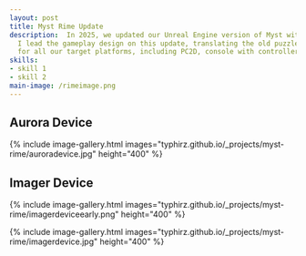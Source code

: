 ```yaml
---
layout: post
title: Myst Rime Update
description:  In 2025, we updated our Unreal Engine version of Myst with the long-awaited Rime age, from RealMyst.
  I lead the gameplay design on this update, translating the old puzzles to new, more modern designs that worked
  for all our target platforms, including PC2D, console with controller, and VR. 
skills: 
- skill 1
- skill 2
main-image: /rimeimage.png 
---
```


## Aurora Device

{% include image-gallery.html images="typhirz.github.io/_projects/myst-rime/auroradevice.jpg" height="400" %}

## Imager Device

{% include image-gallery.html images="typhirz.github.io/_projects/myst-rime/imagerdeviceearly.png" height="400" %}

{% include image-gallery.html images="typhirz.github.io/_projects/myst-rime/imagerdevice.jpg" height="400" %}
